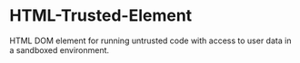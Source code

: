 HTML-Trusted-Element
====================

HTML DOM element for running untrusted code with access to user data in a sandboxed environment.
